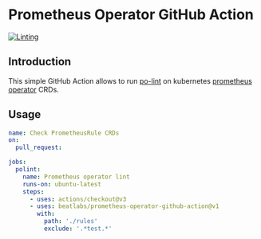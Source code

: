 # Prometheus Operator GitHub Action

[![Linting](https://github.com/beatlabs/prometheus-operator-github-action/actions/workflows/ci.yml/badge.svg)](https://github.com/beatlabs/prometheus-operator-github-action/actions/workflows/ci.yml)

## Introduction
This simple GitHub Action allows to run [po-lint](https://github.com/prometheus-operator/prometheus-operator/blob/main/Documentation/user-guides/linting.md) on kubernetes [prometheus operator](https://github.com/prometheus-operator/prometheus-operator) CRDs.

## Usage
```yaml
name: Check PrometheusRule CRDs
on:
  pull_request:

jobs:
  polint:
    name: Prometheus operator lint
    runs-on: ubuntu-latest
    steps:
      - uses: actions/checkout@v3
      - uses: beatlabs/prometheus-operator-github-action@v1
        with:
          path: './rules'
          exclude: '.*test.*'
```
